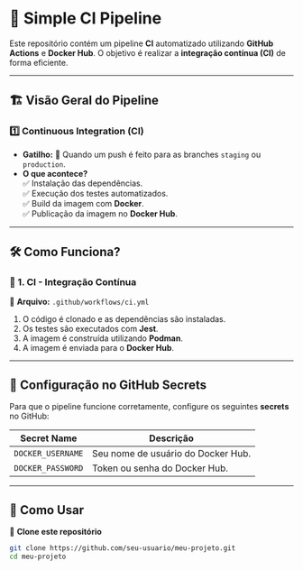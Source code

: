 # 🚀 Simple CI Pipeline

Este repositório contém um pipeline **CI** automatizado utilizando **GitHub Actions** e **Docker Hub**. O objetivo é realizar a **integração contínua (CI)** de forma eficiente.

---

## 🏗️ Visão Geral do Pipeline

### **1️⃣ Continuous Integration (CI)**
- **Gatilho:** 🚀 Quando um push é feito para as branches `staging` ou `production`.
- **O que acontece?**  
  ✅ Instalação das dependências.  
  ✅ Execução dos testes automatizados.  
  ✅ Build da imagem com **Docker**.  
  ✅ Publicação da imagem no **Docker Hub**.

---

## 🛠️ **Como Funciona?**

### **📌 1. CI - Integração Contínua**
📂 **Arquivo:** `.github/workflows/ci.yml`
1. O código é clonado e as dependências são instaladas.
2. Os testes são executados com **Jest**.
3. A imagem é construída utilizando **Podman**.
4. A imagem é enviada para o **Docker Hub**.

---

## 🔧 **Configuração no GitHub Secrets**
Para que o pipeline funcione corretamente, configure os seguintes **secrets** no GitHub:

| Secret Name      | Descrição |
|-----------------|---------------------------------------------|
| `DOCKER_USERNAME` | Seu nome de usuário do Docker Hub. |
| `DOCKER_PASSWORD` | Token ou senha do Docker Hub. |

---

## 🚀 **Como Usar**
📂 **Clone este repositório**  
```sh
git clone https://github.com/seu-usuario/meu-projeto.git
cd meu-projeto

